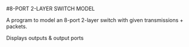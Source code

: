#8-PORT 2-LAYER SWITCH MODEL

A program to model an 8-port 2-layer switch with given transmissions + packets.

Displays outputs & output ports
